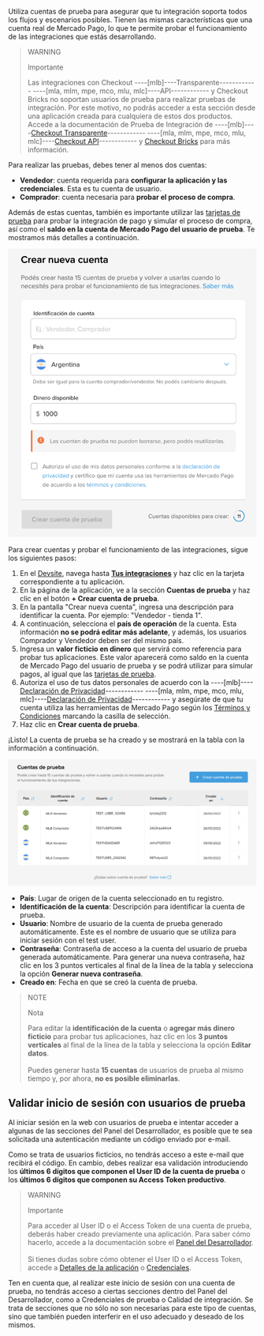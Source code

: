 Utiliza cuentas de prueba para asegurar que tu integración soporta todos los flujos y escenarios posibles. Tienen las mismas características que una cuenta real de Mercado Pago, lo que te permite probar el funcionamiento de las integraciones que estás desarrollando.

> WARNING
>
> Importante
>
> Las integraciones con Checkout ----[mlb]----Transparente------------ ----[mla, mlm, mpe, mco, mlu, mlc]----API------------ y Checkout Bricks no soportan usuarios de prueba para realizar pruebas de integración. Por este motivo, no podrás acceder a esta sección desde una aplicación creada para cualquiera de estos dos productos. Accede a la documentación de Prueba de Integración de ----[mlb]----[Checkout Transparente](/developers/es/docs/checkout-api/integration-test/make-test-purchase)------------ ----[mla, mlm, mpe, mco, mlu, mlc]----[Checkout API](/developers/es/docs/checkout-api/integration-test/make-test-purchase)------------ y [Checkout Bricks](/developers/es/docs/checkout-bricks/integration-test/test-payment-flow) para más información.

Para realizar las pruebas, debes tener al menos dos cuentas:

* **Vendedor**: cuenta requerida para **configurar la aplicación y las credenciales**. Esta es tu cuenta de usuario.
* **Comprador**: cuenta necesaria para **probar el proceso de compra**.

Además de estas cuentas, también es importante utilizar las [tarjetas de prueba](/developers/es/guides/additional-content/your-integrations/test-cards) para probar la integración de pago y simular el proceso de compra, así como el **saldo en la cuenta de Mercado Pago del usuario de prueba**. Te mostramos más detalles a continuación.

![testuser](/images/dashboard/new-test-users-es.png)

Para crear cuentas y probar el funcionamiento de las integraciones, sigue los siguientes pasos:

1. En el [Devsite](/developers/es/docs), navega hasta **[Tus integraciones](/developers/panel/app)** y haz clic en la tarjeta correspondiente a tu aplicación.
2. En la página de la aplicación, ve a la sección **Cuentas de prueba** y haz clic en el botón **+ Crear cuenta de prueba**.
3. En la pantalla "Crear nueva cuenta", ingresa una descripción para identificar la cuenta. Por ejemplo: "Vendedor - tienda 1".
4. A continuación, selecciona el **país de operación** de la cuenta. Esta información **no se podrá editar más adelante**, y además, los usuarios Comprador y Vendedor deben ser del mismo país.
5. Ingresa un **valor ficticio en dinero** que servirá como referencia para probar tus aplicaciones. Este valor aparecerá como saldo en la cuenta de Mercado Pago del usuario de prueba y se podrá utilizar para simular pagos, al igual que las [tarjetas de prueba](/developers/es/guides/additional-content/your-integrations/test-cards).
6. Autoriza el uso de tus datos personales de acuerdo con la ----[mlb]----[Declaración de Privacidad](https://www.mercadopago.com.br/privacidade)------------ ----[mla, mlm, mpe, mco, mlu, mlc]----[Declaración de Privacidad](https://www.mercadopago[FAKER][URL][DOMAIN]/privacidad)------------ y asegúrate de que tu cuenta utiliza las herramientas de Mercado Pago según los [Términos y Condiciones](/developers/es/docs/resources/legal/terms-and-conditions) marcando la casilla de selección.
7. Haz clic en **Crear cuenta de prueba**.


¡Listo! La cuenta de prueba se ha creado y se mostrará en la tabla con la información a continuación.

![testuser](/images/dashboard/test-users-es.png)

* **País**: Lugar de origen de la cuenta seleccionado en tu registro.
* **Identificación de la cuenta**: Descripción para identificar la cuenta de prueba.
* **Usuario**: Nombre de usuario de la cuenta de prueba generado automáticamente. Este es el nombre de usuario que se utiliza para iniciar sesión con el test user.
* **Contraseña**: Contraseña de acceso a la cuenta del usuario de prueba generada automáticamente. Para generar una nueva contraseña, haz clic en los 3 puntos verticales al final de la línea de la tabla y selecciona la opción **Generar nueva contraseña**.
* **Creado en**: Fecha en que se creó la cuenta de prueba.

> NOTE
>
> Nota
>
> Para editar la **identificación de la cuenta** o **agregar más dinero ficticio** para probar tus aplicaciones, haz clic en los **3 puntos verticales** al final de la línea de la tabla y selecciona la opción **Editar datos**.<br> <br> Puedes generar hasta **15 cuentas** de usuarios de prueba al mismo tiempo y, por ahora, **no es posible eliminarlas**.


## Validar inicio de sesión con usuarios de prueba

Al iniciar sesión en la web con usuarios de prueba e intentar acceder a algunas de las secciones del Panel del Desarrollador, es posible que te sea solicitada una autenticación mediante un código enviado por e-mail.

Como se trata de usuarios ficticios, no tendrás acceso a este e-mail que recibirá el código. En cambio, debes realizar esa validación introduciendo los **últimos 6 dígitos que componen el User ID de la cuenta de prueba** o los **últimos 6 dígitos que componen su Access Token productivo**. 

> WARNING
>
> Importante
>
> Para acceder al User ID o el Access Token de una cuenta de prueba, deberás haber creado previamente una aplicación. Para saber cómo hacerlo, accede a la documentación sobre el [Panel del Desarrollador](/developers/es/docs/your-integrations/dashboard). <br> <br> Si tienes dudas sobre cómo obtener el User ID o el Access Token, accede a [Detalles de la aplicación](/developers/es/docs/your-integrations/application-details) o [Credenciales](/developers/es/docs/your-integrations/credentials).

Ten en cuenta que, al realizar este inicio de sesión con una cuenta de prueba, no tendrás acceso a ciertas secciones dentro del Panel del Desarrollador, como a Credenciales de prueba o Calidad de integración. Se trata de secciones que no sólo no son necesarias para este tipo de cuentas, sino que también pueden interferir en el uso adecuado y deseado de los mismos.